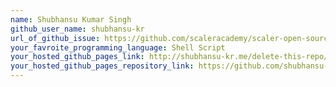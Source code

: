 ```yaml
---
name: Shubhansu Kumar Singh
github_user_name: shubhansu-kr
url_of_github_issue: https://github.com/scaleracademy/scaler-open-source-september-challenge/issues/262
your_favroite_programming_language: Shell Script
your_hosted_github_pages_link: http://shubhansu-kr.me/delete-this-repo/
your_hosted_github_pages_repository_link: https://github.com/shubhansu-kr/delete-this-repo
---
```

